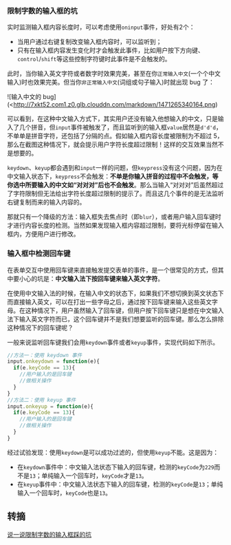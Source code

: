 ### 限制字数的输入框的坑
实时监测输入框内容长度时，可以考虑使用`oninput`事件，好处有2个：

* 当用户通过右键复制改变输入框内容时，可以监听到；
* 只有在输入框内容发生变化时才会触发此事件，比如用户按下方向键、`control`/`shift`等这些控制字符键时此事件是不会触发的。

此时，当你输入英文字符或者数字时效果完美，甚至在你`正常输入中文`(一个个中文输入)时也效果完美。但当你`非正常输入中文`(词组或句子输入)时就出现 bug 了：

![输入中文的 bug](<http://7xkt52.com1.z0.glb.clouddn.com/markdown/1471265340164.png)

可以看到，在这种中文输入方式下，其实用户还没有输入他想输入的中文，只是输入了几个拼音，但`input`事件被触发了，而且监听到的输入框`value`居然是`d'd'd`，不单单是拼音字符，还包括了分隔的点。假如输入框内容长度被限制为不超过 5，那么在截图这种情况下，就会提示用户字符长度超过限制！这样的交互效果当然不是想要的。

`keydown`、`keyup`都会遇到和`input`一样的问题，但`keypress`没有这个问题，因为在中文输入状态下，`keypress`不会触发：**不单是你输入拼音的过程中不会触发，等你选中所要输入的中文如“对对对”后也不会触发**。那么当输入“对对对”后虽然超过了字符限制但无法给出字符长度超过限制的提示了。而且这几个事件的是无法监听右键复制而来的输入内容的。

那就只有一个降级的方法：输入框失去焦点时（即`blur`），或者用户输入回车键时才进行内容长度的检测。当然如果发现输入框内容超过限制，要将光标停留在输入框内，方便用户进行修改。


### 输入框中检测回车键
在表单交互中使用回车键来直接触发提交表单的事件，是一个很常见的方式，但其中要小心的坑是：**中文输入法下按回车键来输入英文字符**。

在使用中文输入法的时候，在输入中文的状态下，如果我们不想切换到英文状态下而直接输入英文，可以在打出一些字母之后，通过按下回车键来输入这些英文字母。在这种情况下，用户虽然输入了回车键，但用户按下回车键只是想在中文输入法下输入英文字符而已，这个回车键并不是我们想要监听的回车键。那么怎么排除这种情况下的回车键呢？

一般来说监听回车键我们会用`keydown`事件或者`keyup`事件，实现代码如下所示。

```javascript
//方法一：使用 keydown 事件
input.onkeydown = function(e){
  if(e.keyCode == 13){
    //用户输入的是回车键
    //做相关操作
  }
}
//方法二：使用 keyup 事件
input.onkeyup = function(e){
  if(e.keyCode == 13){
    //用户输入的是回车键
    //做相关操作
  }
}
```

经过试验发现：使用`keydown`是可以成功过滤的，但使用`keyup`不能。这是因为：

* 在`keydown`事件中：中文输入法状态下输入的回车键，检测的`keyCode`为`229`而不是`13`；单纯输入一个回车时，`keyCode`才是`13`。
* 在`keyup`事件中：中文输入法状态下输入的回车键，检测的`keyCode`是`13`；单纯输入一个回车时，`keyCode`也是`13`。


## 转摘
[说一说限制字数的输入框踩的坑](https://segmentfault.com/a/1190000006259649)


